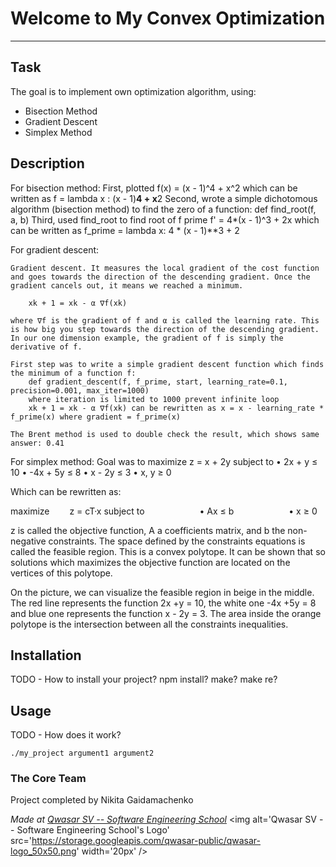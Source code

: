 # Welcome to My Convex Optimization
***

## Task
The goal is to implement own optimization algorithm, using:
- Bisection Method
- Gradient Descent 
- Simplex Method

## Description
For bisection method:
    First, plotted f(x) = (x - 1)^4 + x^2 which can be written as f = lambda x : (x - 1)**4 + x**2
    Second, wrote a simple dichotomous algorithm (bisection method) to find the zero of a function:
        def find_root(f, a, b)
    Third, used find_root to find root of f prime f' = 4*(x - 1)^3 + 2x which can be written as f_prime = lambda x: 4 * (x - 1)**3 + 2

For gradient descent:
    
    Gradient descent. It measures the local gradient of the cost function and goes towards the direction of the descending gradient. Once the gradient cancels out, it means we reached a minimum.

        xk + 1 = xk - α ∇f(xk)

    where ∇f is the gradient of f and α is called the learning rate. This is how big you step towards the direction of the descending gradient.
    In our one dimension example, the gradient of f is simply the derivative of f.

    First step was to write a simple gradient descent function which finds the minimum of a function f:
        def gradient_descent(f, f_prime, start, learning_rate=0.1, precision=0.001, max_iter=1000) 
        where iteration is limited to 1000 prevent infinite loop
        xk + 1 = xk - α ∇f(xk) can be rewritten as x = x - learning_rate * f_prime(x) where gradient = f_prime(x)
    
    The Brent method is used to double check the result, which shows same answer: 0.41

For simplex method:
    Goal was to maximize z = x + 2y
    subject to
    • 2x + y ≤ 10
    • -4x + 5y ≤ 8
    • x - 2y ≤ 3
    • x, y ≥ 0

Which can be rewritten as:

maximize   z = cT·x
subject to
      • Ax ≤ b
      • x ≥ 0

z is called the objective function, A a coefficients matrix, and b the non-negative constraints. The space defined by the constraints equations is called the feasible region.
This is a convex polytope. It can be shown that so solutions which maximizes the objective function are located on the vertices of this polytope.

On the picture, we can visualize the feasible region in beige in the middle. The red line represents the function 2x +y = 10, the white one -4x +5y = 8 and blue one represents
the function x - 2y = 3. The area inside the orange polytope is the intersection between all the constraints inequalities.


## Installation
TODO - How to install your project? npm install? make? make re?

## Usage
TODO - How does it work?
```
./my_project argument1 argument2
```

### The Core Team
Project completed by Nikita Gaidamachenko

<span><i>Made at <a href='https://qwasar.io'>Qwasar SV -- Software Engineering School</a></i></span>
<span><img alt='Qwasar SV -- Software Engineering School's Logo' src='https://storage.googleapis.com/qwasar-public/qwasar-logo_50x50.png' width='20px' /></span>
